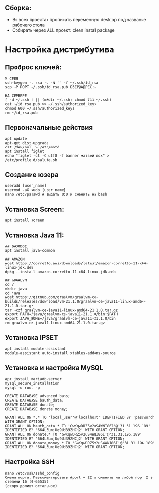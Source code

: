 ## Сборка:

- Во всех проектах прописать переменную desktop под название рабочего стола
- Собирать через ALL проект: clean install package

# Настройка дистрибутива

## Проброс ключей:

```
У СЕБЯ
ssh-keygen -t rsa -q -N '' -f ~/.ssh/id_rsa
scp -P ПОРТ ~/.ssh/id_rsa.pub ЮЗЕР@АДРЕС:~

НА СЕРВЕРЕ
[ -d ~/.ssh ] || (mkdir ~/.ssh; chmod 711 ~/.ssh)
cat ~/id_rsa.pub >> ~/.ssh/authorized_keys
chmod 600 ~/.ssh/authorized_keys
rm ~/id_rsa.pub
```

## Первоначальные действия

```
apt update
apt-get dist-upgrade
cat /dev/null > /etc/motd
apt install figlet
echo "figlet -ct -C utf8 -f banner матвей лох" > /etc/profile.d/salute.sh
```

## Создание юзера

```
useradd [user_name]
usermod -aG sudo [user_name]
nano /etc/passwd # выдать 0:0 и сменить на bash
```

## Установка Screen:

```
apt install screen
```

## Установка Java 11:

```
## БАЗОВОЕ
apt install java-common

## AMAZON
wget https://corretto.aws/downloads/latest/amazon-corretto-11-x64-linux-jdk.deb
dpkg --install amazon-corretto-11-x64-linux-jdk.deb

## GRAALVM
cd /
mkdir java
cd java
wget https://github.com/graalvm/graalvm-ce-builds/releases/download/vm-21.1.0/graalvm-ce-java11-linux-amd64-21.1.0.tar.gz
tar -xzf graalvm-ce-java11-linux-amd64-21.1.0.tar.gz
export PATH=/java/graalvm-ce-java11-21.1.0/bin:$PATH
export JAVA_HOME=/java/graalvm-ce-java11-21.1.0/bin
rm graalvm-ce-java11-linux-amd64-21.1.0.tar.gz
```

## Установка IPSET

```
apt install module-assistant
module-assistant auto-install xtables-addons-source
```

## Установка и настройка MySQL

```
apt install mariadb-server
mysql_secure_installation
mysql -u root -p

CREATE DATABASE advanced_bans;
CREATE DATABASE bauth_data;
CREATE DATABASE donate;
CREATE DATABASE donate_money;

GRANT ALL ON *.* TO 'local_user'@'localhost' IDENTIFIED BY 'password' WITH GRANT OPTION;
GRANT ALL ON bauth_data.* TO 'GwKqwDRZ5v2uS4WNI86I'@'31.31.196.189' IDENTIFIED BY '664L5LmjUq9Ud39ZHCj2' WITH GRANT OPTION;
GRANT ALL ON donate.* TO 'GwKqwDRZ5v2uS4WNI86I'@'31.31.196.189' IDENTIFIED BY '664L5LmjUq9Ud39ZHCj2' WITH GRANT OPTION;
GRANT ALL ON donate_money.* TO 'GwKqwDRZ5v2uS4WNI86I'@'31.31.196.189' IDENTIFIED BY '664L5LmjUq9Ud39ZHCj2' WITH GRANT OPTION;
```

## Настройка SSH

```
nano /etc/ssh/sshd_config
Смена порта: Разкоментировать #port = 22 и сменить на любой порт 2 в степени 16 (0-65535)
(скоро допишу остальное)
```
